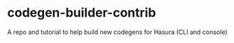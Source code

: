 # codegen-builder-contrib
A repo and tutorial to help build new codegens for Hasura (CLI and console)
